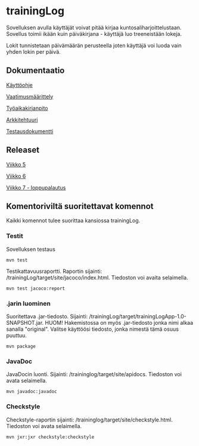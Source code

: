 # trainingLog
Sovelluksen avulla käyttäjät voivat pitää kirjaa kuntosaliharjoittelustaan. Sovellus toimii ikään kuin päiväkirjana - käyttäjä luo treeneistään lokeja.

Lokit tunnistetaan päivämäärän perusteella joten käyttäjä voi luoda vain yhden lokin per päivä.

## Dokumentaatio
[Käyttöohje](https://github.com/ktatu/ohjtekniikka/blob/master/dokumentaatio/kayttoohje.md)

[Vaatimusmäärittely](https://github.com/ktatu/ohjtekniikka/blob/master/dokumentaatio/vaatimusmaarittely.md)

[Työaikakirjanpito](https://github.com/ktatu/ohjtekniikka/blob/master/dokumentaatio/tuntikirjanpito.md)

[Arkkitehtuuri](https://github.com/ktatu/ohjtekniikka/blob/master/dokumentaatio/arkkitehtuuri.md)

[Testausdokumentti](https://github.com/ktatu/ohjtekniikka/blob/master/dokumentaatio/testaus.md)

## Releaset
[Viikko 5](https://github.com/ktatu/ohjtekniikka/releases/tag/viikko5)

[Viikko 6](https://github.com/ktatu/ohjtekniikka/releases/tag/viikko6)

[Viikko 7 - loppupalautus](https://github.com/ktatu/ohjtekniikka/releases/tag/viikko7)

## Komentoriviltä suoritettavat komennot

Kaikki komennot tulee suorittaa kansiossa trainingLog.

### Testit

Sovelluksen testaus

```
mvn test
```

Testikattavuusraportti. Raportin sijainti: /trainingLog/target/site/jacoco/index.html. Tiedoston voi avaita selaimella.

```
mvn test jacoco:report
```
### .jarin luominen

Suoritettava .jar-tiedosto. Sijainti: /trainingLog/target/trainingLogApp-1.0-SNAPSHOT.jar. HUOM! Hakemistossa on myös .jar-tiedosto jonka nimi alkaa sanalla "original". Valitse käyttöösi tiedosto, jonka nimestä tämä osuus puuttuu.

```
mvn package
```

### JavaDoc

JavaDocin luonti. Sijainti: /traininglog/target/site/apidocs. Tiedoston voi avata selaimella.

```
mvn javadoc:javadoc
```

### Checkstyle

Checkstyle-raportin sijainti: /traininglog/target/site/checkstyle.html. Tiedoston voi avata selaimella.

```
mvn jxr:jxr checkstyle:checkstyle
```
